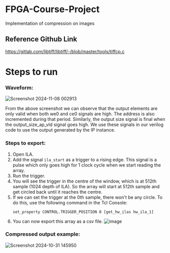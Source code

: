 # FPGA-Course-Project
Implementation of compression on images
## Reference Github Link
https://gitlab.com/libtiff/libtiff/-/blob/master/tools/tiffcp.c

# Steps to run


### Waveform:
![Screenshot 2024-11-08 002913](https://github.com/user-attachments/assets/48e6cbde-508f-4097-96f0-1870408b6df1)

From the above screenshot we can observe that the output elements are only valid when both we0 and ce0 signals are high. The address is also incremented during that period. Similarly, the output size signal is final when the output_size_ap_vld signal goes high. We use these signals in our verilog code to use the output generated by the IP instance. 

### Steps to export:
1. Open ILA.
2. Add the signal `ila_start` as a trigger to a rising edge. This signal is a pulse which only goes high for 1 clock cycle when we start reading the array.
3. Run the trigger.
4. You will see the trigger in the centre of the window, which is at 512th sample (1024 depth of ILA). So the array will start at 512th sample and get circled back until it reaches the centre.
5. If we can set the trigger at the 0th sample, there won't be any circle. To do this, use the following command in the Tcl Console:
   ```
   set_property CONTROL.TRIGGER_POSITION 0 [get_hw_ilas hw_ila_1]
   ```
6. You can now export this array as a csv file.
![image](https://github.com/user-attachments/assets/97332443-a623-42e3-b729-51ba0a7ae870)

### Compressed output example:
![Screenshot 2024-10-31 145950](https://github.com/user-attachments/assets/68f61abf-a969-4381-ae8b-37375c739f50)






